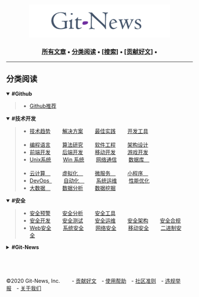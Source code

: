 <p align="center">
  	<a href="https://git-news.github.io"><img src="./.git-news/logo.png" alt="Git-News" width="380"></a>
	<h3 align="center">
  		<a href="https://github.com/Git-News-Official/git-news.github.io/issues">所有文章</a> •
  		<a href="#分类阅读">分类阅读</a> •  
  		<a href="https://github.com/Git-News-Official/git-news.github.io/issues">[搜索]</a> •
		<a href="https://github.com/Git-News-Official/git-news.github.io/issues/new/choose">[贡献好文]</a> •
	</h3>
</p>

<hr/>


## 分类阅读

<details open>
	<summary><strong> #Github </strong></summary>
	<blockquote>
	<ul>
	<li>
		<a href="https://github.com/Git-News-Official/git-news.github.io/labels/%23%23Github%E6%8E%A8%E8%8D%90" target="_blank">Github推荐</a>&emsp;&emsp;
	</li>
	</ul>
	</blockquote>
</details>


<details open>
	<summary><strong> #技术开发 </strong></summary>
	<blockquote>
	<ul>
		<li>
			<a href="https://github.com/Git-News-Official/git-news.github.io/labels/%23%23%E6%8A%80%E6%9C%AF%E8%B6%8B%E5%8A%BF" target="_blank">技术趋势</a>&emsp;&emsp;
			<a href="https://github.com/Git-News-Official/git-news.github.io/labels/%23%23%E8%A7%A3%E5%86%B3%E6%96%B9%E6%A1%88" target="_blank">解决方案</a>&emsp;&emsp;
			<a href="https://github.com/Git-News-Official/git-news.github.io/labels/%23%23%E6%9C%80%E4%BD%B3%E5%AE%9E%E8%B7%B5" target="_blank">最佳实践</a>&emsp;&emsp;
			<a href="https://github.com/Git-News-Official/git-news.github.io/labels/%23%23%E5%BC%80%E5%8F%91%E5%B7%A5%E5%85%B7" target="_blank">开发工具</a>&emsp;&emsp;
		</li>
		<br/>
		<li>
			<a href="https://github.com/Git-News-Official/git-news.github.io/labels/%23%23%E7%BC%96%E7%A8%8B%E8%AF%AD%E8%A8%80" target="_blank">编程语言</a>&emsp;&emsp;
			<a href="https://github.com/Git-News-Official/git-news.github.io/labels/%23%23%E7%AE%97%E6%B3%95" target="_blank">算法研究</a>&emsp;&emsp;
			<a href="https://github.com/Git-News-Official/git-news.github.io/labels/%E8%BD%AF%E4%BB%B6%E5%B7%A5%E7%A8%8B" target="_blank">软件工程</a>&emsp;&emsp;
			<a href="https://github.com/Git-News-Official/git-news.github.io/labels/%23%23%E6%9E%B6%E6%9E%84" target="_blank">架构设计</a>&emsp;&emsp;
		</li>
		<li>
			<a href="https://github.com/Git-News-Official/git-news.github.io/labels/%23%23%E5%89%8D%E7%AB%AF%E5%BC%80%E5%8F%91" target="_blank">前端开发</a>&emsp;&emsp;
			<a href="https://github.com/Git-News-Official/git-news.github.io/labels/%23%23%E5%90%8E%E7%AB%AF%E5%BC%80%E5%8F%91" target="_blank">后端开发</a>&emsp;&emsp;
			<a href="https://github.com/Git-News-Official/git-news.github.io/labels/%23%23%E7%A7%BB%E5%8A%A8%E5%BC%80%E5%8F%91" target="_blank">移动开发</a>&emsp;&emsp;
			<a href="https://github.com/Git-News-Official/git-news.github.io/labels/%23%23%E6%B8%B8%E6%88%8F%E5%BC%80%E5%8F%91" target="_blank">游戏开发</a>&emsp;&emsp;
		</li>
		<li>
			<a href="https://github.com/Git-News-Official/git-news.github.io/labels/%23%23Unix%E7%B3%BB%E7%BB%9F" target="_blank">Unix系统</a>&emsp;&emsp;
			<a href="https://github.com/Git-News-Official/git-news.github.io/labels/%23%23Win%E7%B3%BB%E7%BB%9F" target="_blank">Win 系统</a>&emsp;&emsp;
			<a href="https://github.com/Git-News-Official/git-news.github.io/labels/%23%23%E7%BD%91%E7%BB%9C%E9%80%9A%E4%BF%A1" target="_blank">网络通信</a>&emsp;&emsp;
			<a href="https://github.com/Git-News-Official/git-news.github.io/labels/%23%23%E6%95%B0%E6%8D%AE%E5%BA%93" target="_blank">数据库&emsp;</a>&emsp;&emsp;
		</li>
		<br/>		
		<li>
			<a href="https://github.com/Git-News-Official/git-news.github.io/labels/%23%23%E4%BA%91%E8%AE%A1%E7%AE%97" target="_blank">云计算&emsp;</a>&emsp;&emsp;
			<a href="https://github.com/Git-News-Official/git-news.github.io/labels/%23%23%E8%99%9A%E6%8B%9F%E5%8C%96" target="_blank">虚拟化&emsp;</a>&emsp;&emsp;
			<a href="https://github.com/Git-News-Official/git-news.github.io/labels/%23%23%E5%BE%AE%E6%9C%8D%E5%8A%A1" target="_blank">微服务&emsp;</a>&emsp;&emsp;
			<a href="https://github.com/Git-News-Official/git-news.github.io/labels/%23%23%E5%B0%8F%E7%A8%8B%E5%BA%8F" target="_blank">小程序&emsp;</a>&emsp;&emsp;
		</li>
		<li>
			<a href="https://github.com/Git-News-Official/git-news.github.io/labels/%23%23DevOps" target="_blank">DevOps&ensp;</a>&emsp;&emsp;
			<a href="https://github.com/Git-News-Official/git-news.github.io/labels/%23%23%E8%87%AA%E5%8A%A8%E5%8C%96" target="_blank">自动化&emsp;</a>&emsp;&emsp;
			<a href="https://github.com/Git-News-Official/git-news.github.io/labels/%23%23%E7%B3%BB%E7%BB%9F%E8%BF%90%E7%BB%B4" target="_blank">系统运维</a>&emsp;&emsp;
			<a href="https://github.com/Git-News-Official/git-news.github.io/labels/%23%23%E6%80%A7%E8%83%BD%E4%BC%98%E5%8C%96" target="_blank">性能优化</a>&emsp;&emsp;
		</li>
		<li>
			<a href="https://github.com/Git-News-Official/git-news.github.io/labels/%23%23%E5%A4%A7%E6%95%B0%E6%8D%AE" target="_blank">大数据&emsp;</a>&emsp;&emsp;
			<a href="https://github.com/Git-News-Official/git-news.github.io/labels/%23%23%E6%95%B0%E6%8D%AE%E5%88%86%E6%9E%90" target="_blank">数据分析</a>&emsp;&emsp;
			<a href="https://github.com/Git-News-Official/git-news.github.io/labels/%23%23%E6%95%B0%E6%8D%AE%E6%8C%96%E6%8E%98" target="_blank">数据挖掘</a>&emsp;&emsp;
		</li>
	</ul>
	</blockquote>
</details>


<details open>
	<summary><strong> #安全 </strong></summary>
	<blockquote>
	<ul>
		<li>
			<a href="https://github.com/Git-News-Official/git-news.github.io/labels/%23%23%E5%AE%89%E5%85%A8%E9%A2%84%E8%AD%A6" target="_blank">安全预警</a>&emsp;&emsp;
			<a href="https://github.com/Git-News-Official/git-news.github.io/labels/%23%23%E5%AE%89%E5%85%A8%E5%88%86%E6%9E%90" target="_blank">安全分析</a>&emsp;&emsp;
			<a href="https://github.com/Git-News-Official/git-news.github.io/labels/%23%23%E5%AE%89%E5%85%A8%E5%B7%A5%E5%85%B7" target="_blank">安全工具</a>&emsp;&emsp;
		</li>
		<li>
			<a href="https://github.com/Git-News-Official/git-news.github.io/labels/%23%23%E5%AE%89%E5%85%A8%E5%BC%80%E5%8F%91" target="_blank">安全开发</a>&emsp;&emsp;
			<a href="https://github.com/Git-News-Official/git-news.github.io/labels/%23%23%E5%AE%89%E5%85%A8%E6%B5%8B%E8%AF%95" target="_blank">安全测试</a>&emsp;&emsp;
			<a href="https://github.com/Git-News-Official/git-news.github.io/labels/%23%23%E5%AE%89%E5%85%A8%E8%BF%90%E7%BB%B4" target="_blank">安全运维</a>&emsp;&emsp;
			<a href="https://github.com/Git-News-Official/git-news.github.io/labels/%23%23%E5%AE%89%E5%85%A8%E6%9E%B6%E6%9E%84" target="_blank">安全架构</a>&emsp;&emsp;
			<a href="https://github.com/Git-News-Official/git-news.github.io/labels/%23%23%E5%AE%89%E5%85%A8%E5%90%88%E8%A7%84" target="_blank">安全合规</a>&emsp;&emsp;
		</li>
		<li>
			<a href="https://github.com/Git-News-Official/git-news.github.io/labels/%23%23Web%E5%AE%89%E5%85%A8" target="_blank">Web安全</a>&emsp;&emsp;
			<a href="https://github.com/Git-News-Official/git-news.github.io/labels/%23%23%E7%B3%BB%E7%BB%9F%E5%AE%89%E5%85%A8" target="_blank">系统安全</a>&emsp;&emsp;
			<a href="https://github.com/Git-News-Official/git-news.github.io/labels/%23%23%E7%BD%91%E7%BB%9C%E5%AE%89%E5%85%A8" target="_blank">网络安全</a>&emsp;&emsp;
			<a href="https://github.com/Git-News-Official/git-news.github.io/labels/%23%23%E7%A7%BB%E5%8A%A8%E5%AE%89%E5%85%A8" target="_blank">移动安全</a>&emsp;&emsp;
			<a href="https://github.com/Git-News-Official/git-news.github.io/labels/%23%23%E4%BA%8C%E8%BF%9B%E5%88%B6%E5%AE%89%E5%85%A8" target="_blank">二进制安全</a>&emsp;&emsp;
		</li>
	</ul>
	</blockquote>
</details>


<details>
	<summary><strong> #Git-News </strong></summary>
	<blockquote>
	<ul>
		<li>
			<a href="https://github.com/Git-News-Official/git-news.github.io/labels/%23%23Git-News%E7%A4%BE%E5%8C%BA" target="_blank">Git-News社区</a>&emsp;&emsp;
		</li>
	</ul>
	</blockquote>
</details>

## &nbsp;
©2020 Git-News, Inc. &emsp;&emsp;- [贡献好文]()&emsp;- [使用帮助]()&emsp;- [社区准则]()&emsp;- [违规举报]()&emsp;- [关于我们]()

